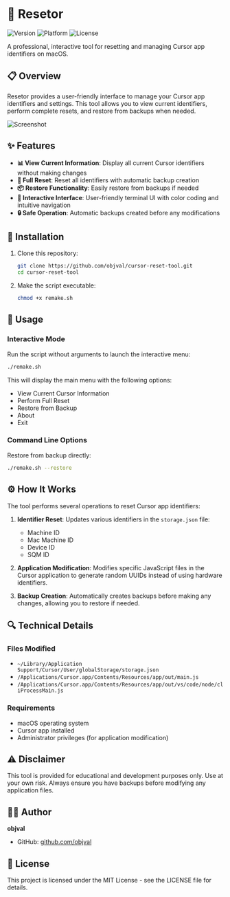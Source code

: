 # 🔄 Resetor

![Version](https://img.shields.io/badge/version-2.0-blue)
![Platform](https://img.shields.io/badge/platform-macOS-lightgrey)
![License](https://img.shields.io/badge/license-MIT-green)

A professional, interactive tool for resetting and managing Cursor app identifiers on macOS.

## 📋 Overview

Resetor provides a user-friendly interface to manage your Cursor app identifiers and settings. This tool allows you to view current identifiers, perform complete resets, and restore from backups when needed.

![Screenshot](https://via.placeholder.com/800x450.png?text=Cursor+Reset+Tool+Screenshot)

## ✨ Features

- **📊 View Current Information**: Display all current Cursor identifiers without making changes
- **🔄 Full Reset**: Reset all identifiers with automatic backup creation
- **📦 Restore Functionality**: Easily restore from backups if needed
- **🎨 Interactive Interface**: User-friendly terminal UI with color coding and intuitive navigation
- **🔒 Safe Operation**: Automatic backups created before any modifications

## 🚀 Installation

1. Clone this repository:
   ```bash
   git clone https://github.com/objval/cursor-reset-tool.git
   cd cursor-reset-tool
   ```

2. Make the script executable:
   ```bash
   chmod +x remake.sh
   ```

## 🔧 Usage

### Interactive Mode

Run the script without arguments to launch the interactive menu:

```bash
./remake.sh
```

This will display the main menu with the following options:
- View Current Cursor Information
- Perform Full Reset
- Restore from Backup
- About
- Exit

### Command Line Options

Restore from backup directly:
```bash
./remake.sh --restore
```

## ⚙️ How It Works

The tool performs several operations to reset Cursor app identifiers:

1. **Identifier Reset**: Updates various identifiers in the `storage.json` file:
   - Machine ID
   - Mac Machine ID
   - Device ID
   - SQM ID

2. **Application Modification**: Modifies specific JavaScript files in the Cursor application to generate random UUIDs instead of using hardware identifiers.

3. **Backup Creation**: Automatically creates backups before making any changes, allowing you to restore if needed.

## 🔍 Technical Details

### Files Modified

- `~/Library/Application Support/Cursor/User/globalStorage/storage.json`
- `/Applications/Cursor.app/Contents/Resources/app/out/main.js`
- `/Applications/Cursor.app/Contents/Resources/app/out/vs/code/node/cliProcessMain.js`

### Requirements

- macOS operating system
- Cursor app installed
- Administrator privileges (for application modification)

## ⚠️ Disclaimer

This tool is provided for educational and development purposes only. Use at your own risk. Always ensure you have backups before modifying any application files.

## 👨‍💻 Author

**objval**
- GitHub: [github.com/objval](https://github.com/objval)

## 📄 License

This project is licensed under the MIT License - see the LICENSE file for details.
